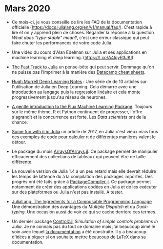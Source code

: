 # Mars 2020

- Ce mois-ci, je vous conseille de lire les FAQ de la documentation officielle (https://docs.julialang.org/en/v1/manual/faq/). C'est rapide à lire et on y apprend plein de choses. Regarder la réponse à la question *What does "type-stable" mean?*, c'est une erreur classique qui peut faire chuter les performances de votre code Julia.
- Une vidéo du cours d'Alan Edelman sur Julia et ses applications en machine learning et deep learning. (https://t.co/A4lgyR3JKI)
- [The Fast Track to Julia](https://juliadocs.github.io/Julia-Cheat-Sheet/) un pense-bête qui peut servir. Dommage qu'on ne puisse pas l'imprimer à la manière des [Datacamp cheat sheets](https://www.datacamp.com/community/data-science-cheatsheets).
- [Hugh Murrell Deep Learning Notes](https://nextjournal.com/DeepLearningNotes/) : Une série de de 10 articles sur l'utilisation de Julia en Deep Learning. Cela démarre avec une introduction au langage puis la regression linéaire et cela monte progressivement jusqu'au réseau de neurones.
- [A gentle introduction to the Flux Machine Learning Package](https://medium.com/@Jernfrost/machine-learning-for-dummies-in-julia-6cd4d2e71a46). Toujours sur le même thème, R et Python continuent de progresser, l'offre s'agrandit et la concurrence est forte. Les *Data scientists* ont de la chance.
- [Some fun with π in Julia](https://julialang.org/blog/2017/03/piday/) un article de 2017, en Julia c'est vieux mais tous ces
exemples de code pour calculer π de différentes manières valent le détour.
- Le package du mois [ArraysOfArrays.jl](https://github.com/oschulz/ArraysOfArrays.jl). Ce package permet de manipuler
efficacement des collections de tableaux qui peuvent être de taille différente.
- La nouvelle version de Julia 1.4 a un peu retard mais elle devrait réduire les temps de lattence du à la compilation des packages importés. Des progrès ont été faits grâce à [PackageCompiler.jl](https://github.com/JuliaLang/PackageCompiler.jl). Ce package permet notamment de créer des applications codées en Julia et de les exécuter sur des plateformes ou Julia n'est pas installé. A tester.

- [JuliaLang: The Ingredients for a Composable Programming Language](https://white.ucc.asn.au/2020/02/09/whycompositionaljulia.html) Une démonstration des avantages du *Multiple Dispatch* et du *Duck-typing*. Une occasion aussi de voir ce qui se cache derrière ces termes.
- Un dernier package [Controlz.jl](https://github.com/SimonEnsemble/Controlz.jl) *Simulation of simple controls problems in Julia*.
Je ne connais pas du tout ce domaine mais j'ai beaucoup aimé le soin avec lequel [la documentation](https://simonensemble.github.io/Controlz.jl/dev/) a été construite. 
Il y a beaucoup d'idées à piquer si on souhaite mettre beaucoup de LaTeX dans sa documentation.

